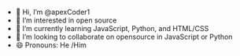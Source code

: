 - 👋 Hi, I’m @apexCoder1
- 👀 I’m interested in open source
- 🌱 I’m currently learning JavaScript, Python, and HTML/CSS
- 💞️ I’m looking to collaborate on opensource in JavaScript or Python
- 😄 Pronouns: He /Him

<!---
apexCoder1/apexCoder1 is a ✨ special ✨ repository because its `README.md` (this file) appears on your GitHub profile.
You can click the Preview link to take a look at your changes.
--->
